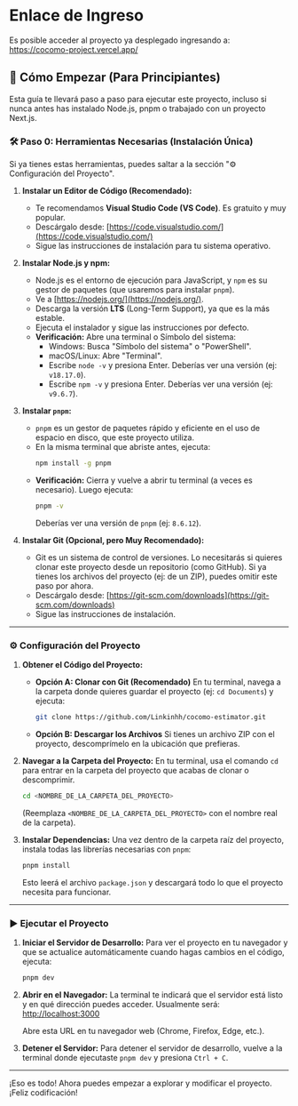 # Enlace de Ingreso

Es posible acceder al proyecto ya desplegado ingresando a: https://cocomo-project.vercel.app/

## 🚀 Cómo Empezar (Para Principiantes)

Esta guía te llevará paso a paso para ejecutar este proyecto, incluso si nunca antes has instalado Node.js, pnpm o trabajado con un proyecto Next.js.

### 🛠️ Paso 0: Herramientas Necesarias (Instalación Única)

Si ya tienes estas herramientas, puedes saltar a la sección "⚙️ Configuración del Proyecto".

1.  **Instalar un Editor de Código (Recomendado):**
    *   Te recomendamos **Visual Studio Code (VS Code)**. Es gratuito y muy popular.
    *   Descárgalo desde: [https://code.visualstudio.com/](https://code.visualstudio.com/)
    *   Sigue las instrucciones de instalación para tu sistema operativo.

2.  **Instalar Node.js y npm:**
    *   Node.js es el entorno de ejecución para JavaScript, y `npm` es su gestor de paquetes (que usaremos para instalar `pnpm`).
    *   Ve a [https://nodejs.org/](https://nodejs.org/).
    *   Descarga la versión **LTS** (Long-Term Support), ya que es la más estable.
    *   Ejecuta el instalador y sigue las instrucciones por defecto.
    *   **Verificación:** Abre una terminal o Símbolo del sistema:
        *   Windows: Busca "Símbolo del sistema" o "PowerShell".
        *   macOS/Linux: Abre "Terminal".
        *   Escribe `node -v` y presiona Enter. Deberías ver una versión (ej: `v18.17.0`).
        *   Escribe `npm -v` y presiona Enter. Deberías ver una versión (ej: `v9.6.7`).

3.  **Instalar `pnpm`:**
    *   `pnpm` es un gestor de paquetes rápido y eficiente en el uso de espacio en disco, que este proyecto utiliza.
    *   En la misma terminal que abriste antes, ejecuta:
        ```bash
        npm install -g pnpm
        ```
    *   **Verificación:** Cierra y vuelve a abrir tu terminal (a veces es necesario). Luego ejecuta:
        ```bash
        pnpm -v
        ```
        Deberías ver una versión de `pnpm` (ej: `8.6.12`).

4.  **Instalar Git (Opcional, pero Muy Recomendado):**
    *   Git es un sistema de control de versiones. Lo necesitarás si quieres clonar este proyecto desde un repositorio (como GitHub). Si ya tienes los archivos del proyecto (ej: de un ZIP), puedes omitir este paso por ahora.
    *   Descárgalo desde: [https://git-scm.com/downloads](https://git-scm.com/downloads)
    *   Sigue las instrucciones de instalación.

---

### ⚙️ Configuración del Proyecto

1.  **Obtener el Código del Proyecto:**

    *   **Opción A: Clonar con Git (Recomendado)**
        En tu terminal, navega a la carpeta donde quieres guardar el proyecto (ej: `cd Documents`) y ejecuta:
        ```bash
        git clone https://github.com/Linkinhh/cocomo-estimator.git
        ```

    *   **Opción B: Descargar los Archivos**
        Si tienes un archivo ZIP con el proyecto, descomprímelo en la ubicación que prefieras.

2.  **Navegar a la Carpeta del Proyecto:**
    En tu terminal, usa el comando `cd` para entrar en la carpeta del proyecto que acabas de clonar o descomprimir.
    ```bash
    cd <NOMBRE_DE_LA_CARPETA_DEL_PROYECTO>
    ```
    (Reemplaza `<NOMBRE_DE_LA_CARPETA_DEL_PROYECTO>` con el nombre real de la carpeta).

3.  **Instalar Dependencias:**
    Una vez dentro de la carpeta raíz del proyecto, instala todas las librerías necesarias con `pnpm`:
    ```bash
    pnpm install
    ```
    Esto leerá el archivo `package.json` y descargará todo lo que el proyecto necesita para funcionar.

---

### ▶️ Ejecutar el Proyecto

1.  **Iniciar el Servidor de Desarrollo:**
    Para ver el proyecto en tu navegador y que se actualice automáticamente cuando hagas cambios en el código, ejecuta:
    ```bash
    pnpm dev
    ```
2.  **Abrir en el Navegador:**
    La terminal te indicará que el servidor está listo y en qué dirección puedes acceder. Usualmente será:
    [http://localhost:3000](http://localhost:3000)

    Abre esta URL en tu navegador web (Chrome, Firefox, Edge, etc.).

3.  **Detener el Servidor:**
    Para detener el servidor de desarrollo, vuelve a la terminal donde ejecutaste `pnpm dev` y presiona `Ctrl + C`.

---

¡Eso es todo! Ahora puedes empezar a explorar y modificar el proyecto. ¡Feliz codificación!